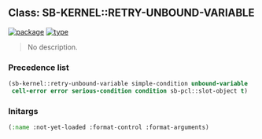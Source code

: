 ## Class: SB-KERNEL::RETRY-UNBOUND-VARIABLE
[![package](https://img.shields.io/badge/Package-SB--KERNEL-5f9ea0.svg?style=social&colorA=999999)](../) [![type](https://img.shields.io/badge/Type-Class-5f9ea0.svg?style=social&colorA=999999)](../#class) 

> No description.

### Precedence list
```cl
(sb-kernel::retry-unbound-variable simple-condition unbound-variable
 cell-error error serious-condition condition sb-pcl::slot-object t)
```
### Initargs
```cl
(:name :not-yet-loaded :format-control :format-arguments)
```

